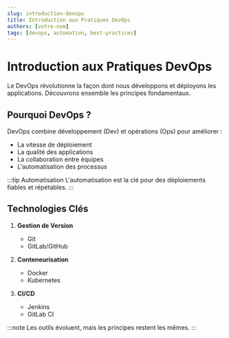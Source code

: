 ```yaml
---
slug: introduction-devops
title: Introduction aux Pratiques DevOps
authors: [votre-nom]
tags: [devops, automation, best-practices]
---
```


# Introduction aux Pratiques DevOps

Le DevOps révolutionne la façon dont nous développons et déployons les applications. Découvrons ensemble les principes fondamentaux.

## Pourquoi DevOps ?

DevOps combine développement (Dev) et opérations (Ops) pour améliorer :
- La vitesse de déploiement
- La qualité des applications
- La collaboration entre équipes
- L'automatisation des processus

:::tip Automatisation
L'automatisation est la clé pour des déploiements fiables et répétables.
:::

## Technologies Clés

1. **Gestion de Version**
   - Git
   - GitLab/GitHub

2. **Conteneurisation**
   - Docker
   - Kubernetes

3. **CI/CD**
   - Jenkins
   - GitLab CI

:::note
Les outils évoluent, mais les principes restent les mêmes.
:::
